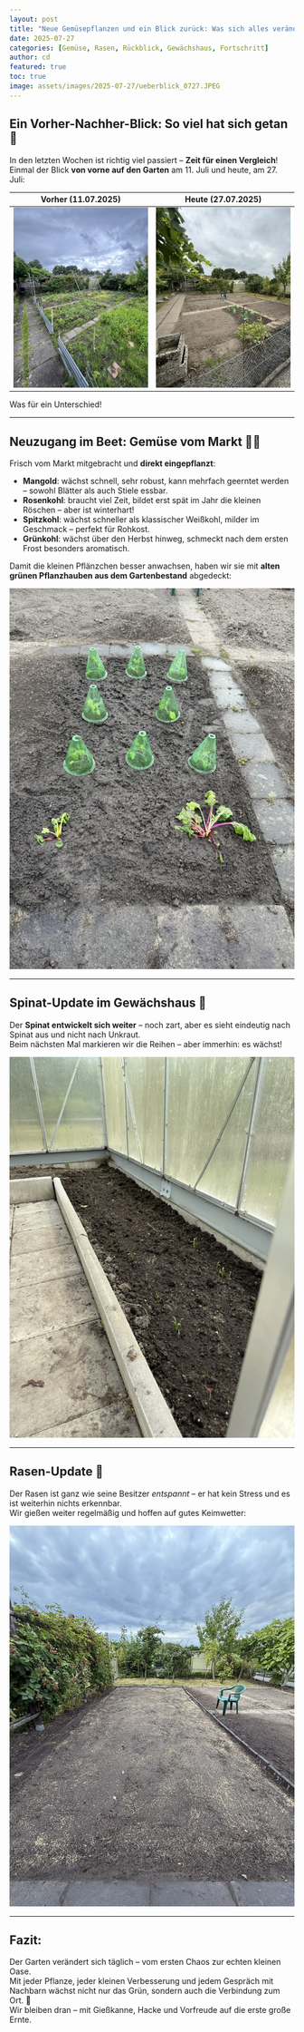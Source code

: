 ```yaml
---
layout: post
title: "Neue Gemüsepflanzen und ein Blick zurück: Was sich alles verändert hat"
date: 2025-07-27
categories: [Gemüse, Rasen, Rückblick, Gewächshaus, Fortschritt]
author: cd
featured: true
toc: true
image: assets/images/2025-07-27/ueberblick_0727.JPEG
---
```



## Ein Vorher-Nachher-Blick: So viel hat sich getan 🌱

In den letzten Wochen ist richtig viel passiert – **Zeit für einen Vergleich**!  
Einmal der Blick **von vorne auf den Garten** am 11. Juli und heute, am 27. Juli:

| Vorher (11.07.2025) | Heute (27.07.2025) |
|----------------------|-------------------|
| ![überblick 2025-07-11](/assets/images/2025-07-11/ueberblick_vorne.JPEG) | ![überblick 2025-07-27](/assets/images/2025-07-27/ueberblick_0727.JPEG) |

Was für ein Unterschied!

---

## Neuzugang im Beet: Gemüse vom Markt 🛒🥬

Frisch vom Markt mitgebracht und **direkt eingepflanzt**:

- **Mangold**: wächst schnell, sehr robust, kann mehrfach geerntet werden – sowohl Blätter als auch Stiele essbar.
- **Rosenkohl**: braucht viel Zeit, bildet erst spät im Jahr die kleinen Röschen – aber ist winterhart!
- **Spitzkohl**: wächst schneller als klassischer Weißkohl, milder im Geschmack – perfekt für Rohkost.
- **Grünkohl**: wächst über den Herbst hinweg, schmeckt nach dem ersten Frost besonders aromatisch.

Damit die kleinen Pflänzchen besser anwachsen, haben wir sie mit **alten grünen Pflanzhauben aus dem Gartenbestand** abgedeckt:

![Gemüse Beet](/assets/images/2025-07-27/gemuese.JPEG)

---

## Spinat-Update im Gewächshaus 🌿

Der **Spinat entwickelt sich weiter** – noch zart, aber es sieht eindeutig nach Spinat aus und nicht nach Unkraut.  
Beim nächsten Mal markieren wir die Reihen – aber immerhin: es wächst!

![Spinat](/assets/images/2025-07-27/spinat0727.JPEG)

---

## Rasen-Update 🌱

Der Rasen ist ganz wie seine Besitzer *entspannt* – er hat kein Stress und es ist weiterhin nichts erkennbar.  
Wir gießen weiter regelmäßig und hoffen auf gutes Keimwetter:

![Rasen](/assets/images/2025-07-27/rasen0727.JPEG)

---

## Fazit:

Der Garten verändert sich täglich – vom ersten Chaos zur echten kleinen Oase.  
Mit jeder Pflanze, jeder kleinen Verbesserung und jedem Gespräch mit Nachbarn wächst nicht nur das Grün, sondern auch die Verbindung zum Ort. 🌼  
Wir bleiben dran – mit Gießkanne, Hacke und Vorfreude auf die erste große Ernte.